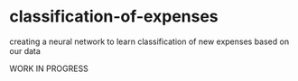 # classification-of-expenses

creating a neural network to learn classification of new expenses based on our data

WORK IN PROGRESS
